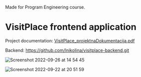 Made for Program Engineering course.

# VisitPlace frontend application

Project documentation: [VisitPlace_projektnaDokumentacija.pdf](https://github.com/lnikolina/visitplace-frontend/files/9646369/VisitPlace_projektnaDokumentacija.pdf)

Backend: https://github.com/lnikolina/visitplace-backend.git


![Screenshot 2022-09-26 at 14 54 45](https://user-images.githubusercontent.com/103592085/192281841-8a68e0e4-af34-49b8-83cd-adf251dd8a24.png)


![Screenshot 2022-09-22 at 20 51 59](https://user-images.githubusercontent.com/103592085/192282435-ba86ea20-ad8a-494a-9643-84a4bdfe452d.png)
